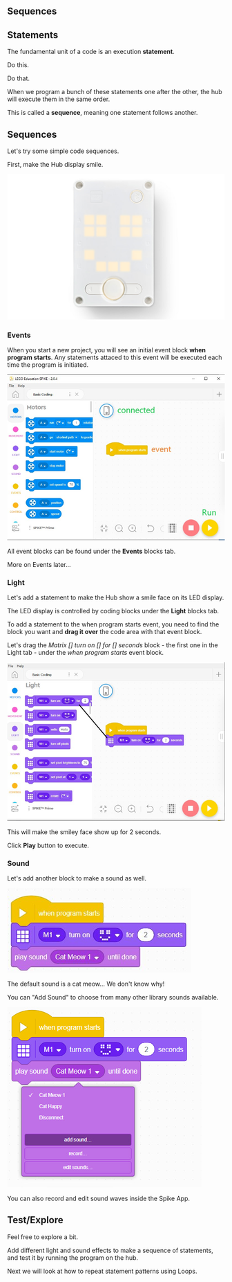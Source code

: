 Sequences
---

## Statements

The fundamental unit of a code is an execution **statement**.  

Do this.  

Do that.  

When we program a bunch of these statements one after the other, the hub will execute them in the same order.  

This is called a **sequence**, meaning one statement follows another.

## Sequences

Let's try some simple code sequences.

First, make the Hub display smile.

![](images/smile.jpg)

### Events

When you start a new project, you will see an initial event block **when program starts**.  Any statements attaced to this event will be executed each time the program is initiated.

![](images/whenstart_code.jpg)

All event blocks can be found under the **Events** blocks tab.

More on Events later...

### Light

Let's add a statement to make the Hub show a smile face on its LED display.

The LED display is controlled by coding blocks under the **Light** blocks tab.

To add a statement to the when program starts event, you need to find the block you want and **drag it over** the code area with that event block.

Let's drag the *Matrix [] turn on [] for [] seconds* block - the first one in the Light tab - under the *when program starts* event block.

![](images/smile_code.jpg)

This will make the smiley face show up for 2 seconds.  

Click **Play** button to execute.

### Sound

Let's add another block to make a sound as well.  

![](images/sound_code.jpg)

The default sound is a cat meow... We don't know why!

You can "Add Sound" to choose from many other library sounds available. 

![](images/addsound.jpg)

You can also record and edit sound waves inside the Spike App.  

## Test/Explore

Feel free to explore a bit.

Add different light and sound effects to make a sequence of statements, and test it by running the program on the hub.

Next we will look at how to repeat  statement patterns using Loops.